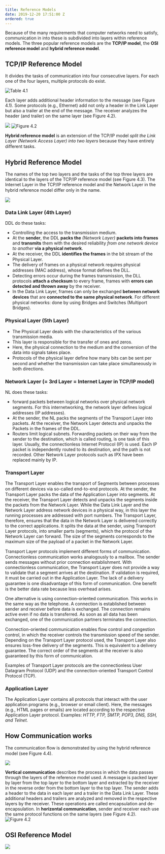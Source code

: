 ```yaml
---
title: Reference Models
date: 2019-12-20 17:51:00 Z
ordered: true
---
```


Because of the many requirements that computer networks need to satisfy, communication in into these is subdivided into layers within reference models. The three popular reference models are the **TCP/IP model**, the **OSI reference model** and **hybrid reference model**.

## TCP/IP Reference Model

It divides the tasks of communication into four consecutive layers. For each one of the four layers, multiple protocols do exist.  

![Table 4.1](/assets/img_15768777463702.jpg)      

Each layer adds additional header information to the message (see Figure 4.1). Some protocols (e.g., Ethernet) add not only a header in the Link Layer but also a trailer at the end of the message. The receiver analyzes the header (and trailer) on the same layer (see Figure 4.2).  

![](/assets/img_15768793732702.jpg)
![Figure 4.2](/assets/img_15768793427132.jpg)

**Hybrid reference model** is an extension of the TCP/IP model *split the Link Layer (Network Access Layer) into two layers* because they have entirely diﬀerent tasks.

## Hybrid Reference Model

The names of the top two layers and the tasks of the top three layers are identical to the layers of the TCP/IP reference model (see Figure 4.3). The Internet Layer in the TCP/IP reference model and the Network Layer in the hybrid reference model diﬀer only in the name.

![](/assets/img_15768796319012.jpg)

### Data Link Layer (4th Layer)

DDL do these tasks:

* Controlling the access to the transmission medium.
* At the **sender**, the DDL **packs the** *(Network Layer)* **packets into frames** and **transmits** them with the desired reliability *from one network device to another* **via a physical network**.
* At the receiver, the DDL **identiﬁes the frames** in the bit stream of the Physical Layer. 
* The delivery of frames on a physical network requires physical addresses (MAC address), whose format deﬁnes the DLL. 
* Detecting errors occur during the frames transmission, the DLL protocols **attach a checksum** to every frame, frames with **errors can detected and thrown away** by the receiver.
* In the Data Link Layer, frames can only be exchanged **between network devices** that are **connected to the same physical network**. For diﬀerent physical networks: done by using Bridges and Switches (Multiport Bridges).

### Physical Layer (5th Layer)

* The Physical Layer deals with the characteristics of the various transmission media. 
* This layer is responsible for the transfer of ones and zeros. 
* Here, the physical connection to the medium and the conversion of the data into signals takes place. 
* Protocols of the physical layer deﬁne how many bits can be sent per second and whether the transmission can take place simultaneously in both directions.  

### Network Layer (= 3rd Layer = Internet Layer in TCP/IP model)

NL does these tasks:

* forward packets between logical networks over physical network segments. For this internetworking, the network layer deﬁnes logical addresses (IP addresses).
* At the sender, the NL packs the segments of the Transport Layer into packets. At the receiver, the Network Layer detects and unpacks the Packets in the frames of the DDL.
* Routers limit logical subnets. Forwarding packets on their way from the sender to the destination, which is called routing, is one task of this layer. Usually, the connectionless Internet Protocol (IP) is used. Each IP packet is independently routed to its destination, and the path is not recorded. Other Network Layer protocols such as IPX have been replaced mainly by IP.

### Transport Layer

The Transport Layer enables the transport of Segments between processes on diﬀerent devices via so-called end-to-end protocols.
At the sender, the Transport Layer packs the data of the Application Layer into segments. At the receiver, the Transport Layer detects and unpacks the segments inside the packets from the Network Layer.
While the Data Link Layer and the Network Layer address network devices in a physical way, in this layer the running processes are addressed with port numbers. The Transport Layer, therefore, ensures that the data in the Network Layer is delivered correctly to the correct applications. It splits the data at the sender, using Transport Layer protocols, into smaller parts (segments), which the protocol of the Network Layer can forward. The size of the segments corresponds to the maximum size of the payload of a packet in the Network Layer.

Transport Layer protocols implement diﬀerent forms of communication. Connectionless communication works analogously to a mailbox. The sender sends messages without prior connection establishment. With connectionless communication, the Transport Layer does not provide a way to validate that a segment arrives at the destination. If validation is required, it must be carried out in the Application Layer. The lack of a delivery guarantee is one disadvantage of this form of communication. One beneﬁt is the better data rate because less overhead arises.

One alternative is using connection-oriented communication. This works in the same way as the telephone. A connection is established between sender and receiver before data is exchanged. The connection remains active even if no data is transferred. As soon as all data has been exchanged, one of the communication partners terminates the connection.

Connection-oriented communication enables ﬂow control and congestion control, in which the receiver controls the transmission speed of the sender. Depending on the Transport Layer protocol used, the Transport Layer also ensures loss-free delivery of the segments. This is equivalent to a delivery guarantee. The correct order of the segments at the receiver is also guaranteed by this form of communication.

Examples of Transport Layer protocols are the connectionless User Datagram Protocol (UDP) and the connection-oriented Transport Control Protocol (TCP).

### Application Layer

The Application Layer contains all protocols that interact with the user application programs (e.g., browser or email client). Here, the messages (e.g., HTML pages or emails) are located according to the respective Application Layer protocol. Examples: *HTTP, FTP, SMTP, POP3, DNS, SSH, and Telnet.*

## How Communication works

The communication ﬂow is demonstrated by using the hybrid reference model (see Figure 4.4).  

![](/assets/img_15768851014228.jpg)

**Vertical communication** describes the process in which the data passes through the layers of the reference model used. A message is packed layer by layer from the top layer to the bottom layer and extracted by the receiver in the reverse order from the bottom layer to the top layer. The sender adds a header to the data in each layer and a trailer in the Data Link Layer. These additional headers and trailers are analyzed and removed in the respective layers by the receiver. These operations are called encapsulation and de-encapsulation.
In **horizontal communication**, sender and receiver each use the same protocol functions on the same layers (see Figure 4.2).  
![Figure 4.2](/assets/img_15768793427132.jpg)

## OSI Reference Model

![](/assets/img_15768853864946.jpg)
